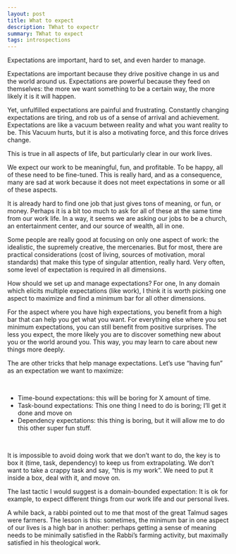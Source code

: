 ```yaml
---
layout: post
title: What to expect
description: TWhat to expectr
summary: TWhat to expect
tags: introspections 
---
```


Expectations are important, hard to set, and even harder to manage.

Expectations are important because they drive positive change in us and the world around us. Expectations are powerful because they feed on themselves: the more we want something to be a certain way, the more likely it is it will happen.

Yet, unfulfilled expectations are painful and frustrating. Constantly changing expectations are tiring, and rob us of a sense of arrival and achievement.  Expectations are like a vacuum between reality and what you want reality to be. This Vacuum hurts, but it is also a motivating force, and this force drives change. 

This is true in all aspects of life, but particularly clear in our work lives. 

We expect our work to be meaningful, fun, and profitable. To be happy, all of these need to be fine-tuned. This is really hard, and as a consequence, many are sad at work because it does not meet expectations in some or all of these aspects.

It is already hard to find one job that just gives tons of meaning, or fun, or money. Perhaps it is a bit too much to ask for all of these at the same time from our work life. In a way, it seems we are asking our jobs to be a church, an entertainment center, and our source of wealth, all in one. 

Some people are really good at focusing on only one aspect of work: the idealistic, the supremely creative, the mercenaries.  But for most, there are practical considerations (cost of living, sources of motivation, moral standards) that make this type of singular attention, really hard. Very often, some level of expectation is required in all dimensions.

 

How should we set up and manage expectations? For one, In any domain which elicits multiple expectations (like work), I think it is worth picking one aspect to maximize and find a minimum bar for all other dimensions.

 For the aspect where you have high expectations, you benefit from a high bar that can help you get what you want. For everything else where you set minimum expectations, you can still benefit from positive surprises. The less you expect, the more likely you are to discover something new about you or the world around you. This way, you may learn to care about new things more deeply. 

The are other tricks that help manage expectations. Let’s use “having fun” as an expectation we want to maximize:

&nbsp;  


*   Time-bound expectations:  this will be boring for X amount of time. 
*   Task-bound expectations: This one thing I need to do is boring; I’ll get it done and move on
*   Dependency expectations: this thing is boring, but it will allow me to do this other super fun stuff.

&nbsp;  

It is impossible to avoid doing work that we don’t want to do, the key is to box it (time, task, dependency) to keep us from extrapolating. We don’t want to take a crappy task and say, “this is my work”. We need to put it inside a box, deal with it, and move on.

The last tactic I would suggest is a domain-bounded expectation: It is ok for example, to expect different things from our work life and our personal lives.

A while back, a rabbi pointed out to me that most of the great Talmud sages were farmers. The lesson is this: sometimes, the minimum bar in one aspect of our lives is a high bar in another: perhaps getting a sense of meaning needs to be minimally satisfied in the Rabbi’s farming activity, but maximally satisfied in his theological work. 
